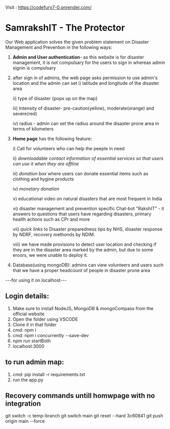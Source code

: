 Visit : https://codefury7-0.onrender.com/
# SamrakshIT - The Protector

Our Web application solves the given problem statement on Disaster Management and Prevention in the following ways:
1. **Admin and User authentication**- as this website is for disaster management, it is not compulsary for the users to sign in whereas admin signin is compulsary
2. after sign in of admins, the web page asks permission to use admin's location and the admin can set
   i) latitude and longitude of the disaster area
   
   ii) type of disaster {pops up on the map}
   
   iii) Intensity of disaster- pre-caution(yellow), moderate(orange) and severe(red)
   
   iv) radius - admin can set the radius around the disaster prone area in terms of kilometers
   
4. **Home page** has the following feature:
   
   i) Call for volunteers who can help the peeple in need
   
   ii) *downloadable contact information of essential services so that users can use it when they are offline*
   
   iii) *donation box* where users can donate essential items such as clothing and hygine products
   
   iv) *monetary donation*
   
   v) educational video on natural disasters that are most frequent in India
   
   vi) disaster management and prevention specific Chat-bot "RakshIT" - it answers to questions that users have regarding disasters, primary health actions such as CPr and          more
   
   vii) *quick links* to Disaster preparedness tips by NHS, disaster response by NDRF, recovery methonds by NDIM.
   
   viii) we have made provisions to detect user location and checking if they are in the disaster area marked by the admin, but due to some eroors, we were unable to deploy 
         it.
   
3. Database(using mongoDB): admins can view volunteers and users such that we have a proper headcount of people in disaster prone area
   

---for using it on localhost---
## Login details:
1) Make sure to install NodeJS, MongoDB & mongoCompass from the official website
2) Open the folder using VSCODE
3) Clone it in that folder
4) cmd: npm i
5) cmd: npm i concurrently --save-dev
6) npm run startBoth
7) localhost:3000

## to run admin map: 
1) cmd: pip install -r requirements.txt
2) run the app.py

## Recovery commands untill homwpage with no integration
git switch -c temp-branch
git switch main
git reset --hard 3c60841
git push origin main --force
